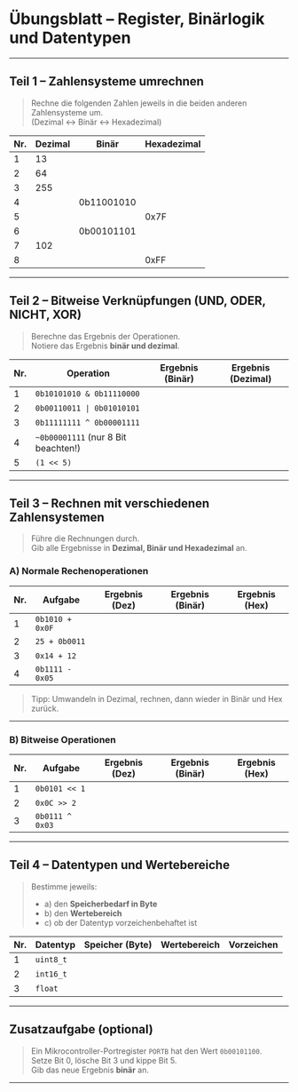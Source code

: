 # Übungsblatt – Register, Binärlogik und Datentypen

---

## **Teil 1 – Zahlensysteme umrechnen**

> Rechne die folgenden Zahlen jeweils in die beiden anderen Zahlensysteme um.  
> (Dezimal ↔ Binär ↔ Hexadezimal)

| Nr. | Dezimal | Binär | Hexadezimal |
|-----|----------|--------|--------------|
| 1 | 13 |        |        |
| 2 | 64 |        |        |
| 3 | 255 |        |        |
| 4 |     | 0b11001010 |        |
| 5 |     |        | 0x7F |
| 6 |     | 0b00101101 |        |
| 7 | 102 |        |        |
| 8 |     |        | 0xFF |

---

## **Teil 2 – Bitweise Verknüpfungen (UND, ODER, NICHT, XOR)**

> Berechne das Ergebnis der Operationen.  
> Notiere das Ergebnis **binär und dezimal**.

| Nr. | Operation | Ergebnis (Binär) | Ergebnis (Dezimal) |
|-----|------------|------------------|--------------------|
| 1 | `0b10101010 & 0b11110000` | | |
| 2 | `0b00110011 \| 0b01010101` | | |
| 3 | `0b11111111 ^ 0b00001111` | | |
| 4 | `~0b00001111` (nur 8 Bit beachten!) | | |
| 5 | `(1 << 5)` | | |

---

## **Teil 3 – Rechnen mit verschiedenen Zahlensystemen**

> Führe die Rechnungen durch.  
> Gib alle Ergebnisse in **Dezimal, Binär und Hexadezimal** an.

### **A) Normale Rechenoperationen**

| Nr. | Aufgabe | Ergebnis (Dez) | Ergebnis (Binär) | Ergebnis (Hex) |
|-----|----------|----------------|------------------|----------------|
| 1 | `0b1010 + 0x0F` | | | |
| 2 | `25 + 0b0011` | | | |
| 3 | `0x14 + 12` | | | |
| 4 | `0b1111 - 0x05` | | | |

> Tipp: Umwandeln in Dezimal, rechnen, dann wieder in Binär und Hex zurück.

---

### **B) Bitweise Operationen**

| Nr. | Aufgabe | Ergebnis (Dez) | Ergebnis (Binär) | Ergebnis (Hex) |
|-----|----------|----------------|------------------|----------------|
| 1 | `0b0101 << 1` | | | |
| 2 | `0x0C >> 2` | | | |
| 3 | `0b0111 ^ 0x03` | | | |

---

## **Teil 4 – Datentypen und Wertebereiche**

> Bestimme jeweils:
> - a) den **Speicherbedarf in Byte**
> - b) den **Wertebereich**
> - c) ob der Datentyp vorzeichenbehaftet ist

| Nr. | Datentyp | Speicher (Byte) | Wertebereich | Vorzeichen |
|-----|-----------|------------------|---------------|-------------|
| 1 | `uint8_t` | | | |
| 2 | `int16_t` | | | |
| 3 | `float` | | | |

---

## **Zusatzaufgabe (optional)**

> Ein Mikrocontroller-Portregister `PORTB` hat den Wert `0b00101100`.  
> Setze Bit 0, lösche Bit 3 und kippe Bit 5.  
> Gib das neue Ergebnis **binär** an.

---
